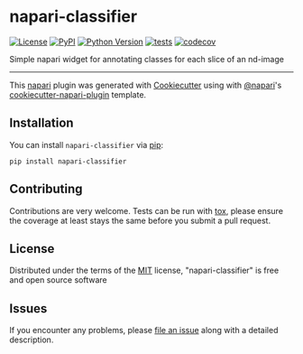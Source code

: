# napari-classifier

[![License](https://img.shields.io/pypi/l/napari-classifier.svg?color=green)](https://github.com/napari/napari-classifier/raw/master/LICENSE)
[![PyPI](https://img.shields.io/pypi/v/napari-classifier.svg?color=green)](https://pypi.org/project/napari-classifier)
[![Python Version](https://img.shields.io/pypi/pyversions/napari-classifier.svg?color=green)](https://python.org)
[![tests](https://github.com/lukebfunk/napari-classifier/workflows/tests/badge.svg)](https://github.com/lukebfunk/napari-classifier/actions)
[![codecov](https://codecov.io/gh/lukebfunk/napari-classifier/branch/master/graph/badge.svg)](https://codecov.io/gh/lukebfunk/napari-classifier)

Simple napari widget for annotating classes for each slice of an nd-image

----------------------------------

This [napari] plugin was generated with [Cookiecutter] using with [@napari]'s [cookiecutter-napari-plugin] template.

<!--
Don't miss the full getting started guide to set up your new package:
https://github.com/napari/cookiecutter-napari-plugin#getting-started

and review the napari docs for plugin developers:
https://napari.org/docs/plugins/index.html
-->

## Installation

You can install `napari-classifier` via [pip]:

    pip install napari-classifier

## Contributing

Contributions are very welcome. Tests can be run with [tox], please ensure
the coverage at least stays the same before you submit a pull request.

## License

Distributed under the terms of the [MIT] license,
"napari-classifier" is free and open source software

## Issues

If you encounter any problems, please [file an issue] along with a detailed description.

[napari]: https://github.com/napari/napari
[Cookiecutter]: https://github.com/audreyr/cookiecutter
[@napari]: https://github.com/napari
[MIT]: http://opensource.org/licenses/MIT
[BSD-3]: http://opensource.org/licenses/BSD-3-Clause
[GNU GPL v3.0]: http://www.gnu.org/licenses/gpl-3.0.txt
[GNU LGPL v3.0]: http://www.gnu.org/licenses/lgpl-3.0.txt
[Apache Software License 2.0]: http://www.apache.org/licenses/LICENSE-2.0
[Mozilla Public License 2.0]: https://www.mozilla.org/media/MPL/2.0/index.txt
[cookiecutter-napari-plugin]: https://github.com/napari/cookiecutter-napari-plugin
[file an issue]: https://github.com/lukebfunk/napari-classifier/issues
[napari]: https://github.com/napari/napari
[tox]: https://tox.readthedocs.io/en/latest/
[pip]: https://pypi.org/project/pip/
[PyPI]: https://pypi.org/